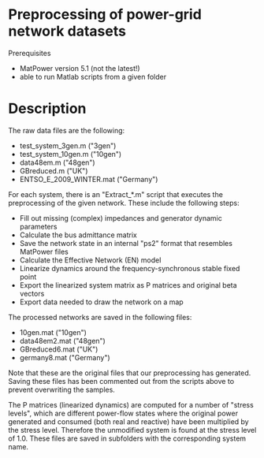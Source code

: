 # Preprocessing of power-grid network datasets

Prerequisites
- MatPower version 5.1  (not the latest!)
- able to run Matlab scripts from a given folder

# Description

The raw data files are the following:
- test_system_3gen.m ("3gen")
- test_system_10gen.m ("10gen")
- data48em.m ("48gen")
- GBreduced.m ("UK")
- ENTSO_E_2009_WINTER.mat ("Germany")

For each system, there is an "Extract_*.m" script that executes the preprocessing of the given network.
These include the following steps:
- Fill out missing (complex) impedances and generator dynamic parameters
- Calculate the bus admittance matrix
- Save the network state in an internal "ps2" format that resembles MatPower files
- Calculate the Effective Network (EN) model
- Linearize dynamics around the frequency-synchronous stable fixed point
- Export the linearized system matrix as P matrices and original beta vectors
- Export data needed to draw the network on a map

The processed networks are saved in the following files:
- 10gen.mat ("10gen")
- data48em2.mat ("48gen")
- GBreduced6.mat ("UK")
- germany8.mat ("Germany")

Note that these are the original files that our preprocessing has generated.
Saving these files has been commented out from the scripts above to prevent overwriting the samples.

The P matrices (linearized dynamics) are computed for a number of "stress levels", which are
different power-flow states where the original power generated and consumed (both real and reactive) have been
multiplied by the stress level. Therefore the unmodified system is found at the stress level of 1.0.
These files are saved in subfolders with the corresponding system name.
